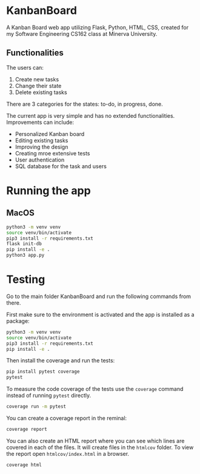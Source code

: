 # KanbanBoard 
A Kanban Board web app utilizing Flask, Python, HTML, CSS, created for my Software Engineering CS162 class at Minerva University. 

## Functionalities

The users can:
1. Create new tasks
2. Change their state
3. Delete existing tasks

There are 3 categories for the states: to-do, in progress, done. 

The current app is very simple and has no extended functionalities. Improvements can include:
- Personalized Kanban board
- Editing existing tasks
- Improving the design
- Creating mroe extensive tests
- User authentication
- SQL database for the task and users

# Running the app

## MacOS
```bash
python3 -m venv venv
source venv/bin/activate
pip3 install -r requirements.txt
flask init-db
pip install -e .
python3 app.py
```
# Testing

Go to the main folder KanbanBoard and run the following commands from there. 

First make sure to the environment is activated and the app is installed as a package:

```bash
python3 -m venv venv
source venv/bin/activate
pip3 install -r requirements.txt
pip install -e .
```

Then install the coverage and run the tests:
```bash
pip install pytest coverage
pytest
```

To measure the code coverage of the tests use the `coverage` command instead of running `pytest` directly. 
```bash
coverage run -m pytest
```

You can create a coverage report in the reminal:
```bash
coverage report
```

You can also create an HTML report where you can see which lines are covered in each of the files. It will create files in the `htmlcov` folder. To view  the report open `htmlcov/index.html` in a browser. 
```bash
coverage html
```
